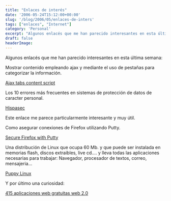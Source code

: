 ```yaml
---
title: "Enlaces de interés"
date: '2006-05-24T15:12:00+00:00'
slug: '/blog/2006/05/enlaces-de-inters'
tags: ["enlaces", "Internet"]
category: 'Personal'
excerpt: "Algunos enlacés que me han parecido interesantes en esta última semana:Mostrar contenido empleando ajax y mediante el uso de pestañas para categorizar la información.[Ajax tabs content script](http..."
draft: false
headerImage: 
---
```

Algunos enlacés que me han parecido interesantes en esta última semana:

Mostrar contenido empleando ajax y mediante el uso de pestañas para categorizar la información.

[Ajax tabs content script](http://www.dynamicdrive.com/dynamicindex17/ajaxtabscontent/)

Los 10 errores más frecuentes en sistemas de protección de datos de caracter personal.

[Hispasec](http://www.hispasec.com/corporate/papers/diez_errores_sistemas_gestion.pdf)

Este enlace me parece particularmente interesante y muy útil.

Como asegurar conexiones de Firefox utilizando Putty.

[Secure Firefox with Putty](http://thinkhole.org/wp/2006/05/10/howto-secure-firefox-and-im-with-putty/)

Una distribución de Linux que ocupa 60 Mb. y que puede ser instalada en memorias flash, discos extraibles, live cd…. y lleva todas las aplicaciones necesarias para trabajar: Navegador, procesador de textos, correo, mensajeria…

[Puppy Linux](http://puppylinux.com/)

Y por último una curiosidad:

[415 aplicaciones web gratuitas web 2.0](http://wwwhatsnew.blogspot.com/2006/04/415-aplicaciones-gratuitas-web-20.html)

